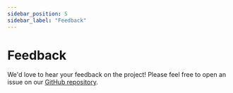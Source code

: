 ```yaml
---
sidebar_position: 5
sidebar_label: "Feedback"
---
```


# Feedback

We'd love to hear your feedback on the project! Please feel free to open an issue on our [GitHub repository](https://github.com/fuxiaohei/runtime.land/issues/new/).
